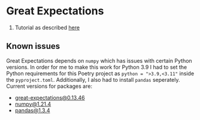 # Great Expectations

1. Tutorial as described [here](https://docs.greatexpectations.io/docs/tutorials/getting_started/initialize_a_data_context)





## Known issues

Great Expectations depends on `numpy` which has issues with certain Python versions. In order for me to make this work for Python 3.9 I had to set the Python requirements for this Poetry project as `python = ">3.9,<3.11"` inside the `pyproject.toml`. Additionally, I also had to install `pandas` seperately. Current versions for packages are:

- great-expectations@0.13.46
- numpy@1.21.4
- pandas@1.3.4
